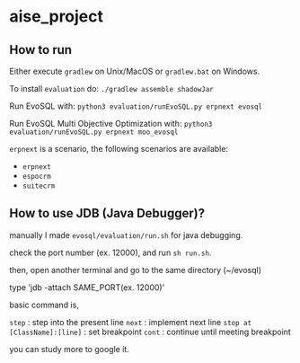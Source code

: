 # aise_project

## How to run
Either execute `gradlew` on Unix/MacOS or `gradlew.bat` on Windows.

To install `evaluation` do:
```./gradlew assemble shadowJar```

Run EvoSQL with:
```python3 evaluation/runEvoSQL.py erpnext evosql```

Run EvoSQL Multi Objective Optimization with:
```python3 evaluation/runEvoSQL.py erpnext moo_evosql```

`erpnext` is a scenario, the following scenarios are available:
* `erpnext`
* `espocrm`
* `suitecrm`

## How to use JDB (Java Debugger)?

manually I made `evosql/evaluation/run.sh` for java debugging.

check the port number (ex. 12000), and run `sh run.sh`.

then, open another terminal and go to the same directory (~/evosql)

type 'jdb -attach SAME_PORT(ex. 12000)'


basic command is,

`step` : step into the present line
`next` : implement next line
`stop at [ClassName]:[line]` : set breakpoint
`cont` : continue until meeting breakpoint

you can study more to google it.
